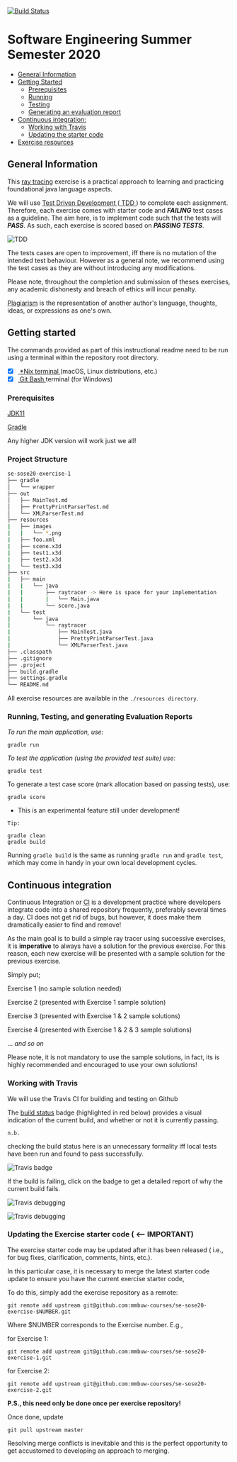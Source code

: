 [![Build Status](https://travis-ci.com/mmbuw-courses/se-sose20-exercise-1.svg?token=vuni5zSQUmyYTd2SHV6a&branch=master)](https://travis-ci.com/mmbuw-courses/se-sose20-exercise-1)

# Software Engineering Summer Semester 2020

- [ General Information ](#general-information)
- [ Getting Started ](#getting-started)
  - [ Prerequisites ](#prerequisites)
  - [ Running ](#running-testing-and-generating-evaluation-reports)
  - [ Testing ](#running-testing-and-generating-evaluation-reports)
  - [ Generating an evaluation report ](#running-testing-and-generating-evaluation-reports)
- [ Continuous integration: ](#continuous-integration)
  - [ Working with Travis ](#working-with-travis)
  - [ Updating the starter code ](#updating-the-exercise-starter-code-----important)
- [ Exercise resources ](#exercise-resources)

## General Information

This [ray tracing](https://en.wikipedia.org/wiki/Ray_tracing_(graphics)) exercise is a practical approach to learning and practicing foundational java language aspects.

We will use [ Test Driven Development ](https://en.wikipedia.org/wiki/Test-driven_development) ([ TDD ](https://en.wikipedia.org/wiki/Test-driven_development))
to complete each assignment.
Therefore, each exercise comes with starter code and ***FAILING*** test cases as a guideline.
The aim here, is to implement code such that the tests will ***PASS***.
As such, each exercise is scored based on ***PASSING TESTS***.

![ TDD ](resources/images/tdd.png)


The tests cases are open to improvement, iff there is no mutation of the intended test behaviour.
However as a general note, we recommend using the test cases as they are without introducing any modifications.


Please note, throughout the completion and submission of theses exercises,
any academic dishonesty and breach of ethics will incur penalty.

[Plagiarism](https://en.wikipedia.org/wiki/Plagiarism#cite_note-RandomHouse95-1) is the representation of another
author's language, thoughts, ideas, or expressions as one's own.

## Getting started

The commands provided as part of this instructional readme need to
be run using a terminal within the repository root directory.

- [x] [ *Nix terminal ](https://en.wikipedia.org/wiki/Unix_shell) (macOS, Linux distributions, etc.)
- [x] [ Git Bash ](https://gitforwindows.org) terminal (for Windows)

### Prerequisites
[JDK11](https://jdk.java.net/11/)

[Gradle](https://gradle.org/install/)

Any higher JDK version will work just we all!

### Project Structure
```bash
se-sose20-exercise-1
├── gradle
│   └── wrapper
├── out
│   ├── MainTest.md
│   ├── PrettyPrintParserTest.md
│   └── XMLParserTest.md
├── resources
|   ├── images
|   |   └── *.png
|   ├── foo.xml
|   ├── scene.x3d
|   ├── test1.x3d
|   ├── test2.x3d
|   └── test3.x3d
├── src
|   ├── main
|   |   └── java
|   |       ├── raytracer -> Here is space for your implementation
|   |       |   └── Main.java
|   |       └── score.java
|   └── test
|       └── java
|           └── raytracer
|               ├── MainTest.java
|               ├── PrettyPrintParserTest.java
|               └── XMLParserTest.java
├── .classpath
├── .gitignore
├── .project
├── build.gradle
├── settings.gradle
└── README.md
```
All exercise resources are available in the `./resources directory`.

### Running, Testing, and generating Evaluation Reports
*To run the main application, use:*
```
gradle run
```

*To test the application (using the provided test suite) use:*
```
gradle test
```

To generate a test case score (mark allocation based on passing tests), use:
```
gradle score
```
- This is an experimental feature still under development!

`Tip:`
```
gradle clean
gradle build
```
Running `gradle build` is the same as running `gradle run` and `gradle test`, which
may come in handy in your own local development cycles.

<a name="who"></a>
## Continuous integration
Continuous Integration or [CI](https://codeship.com/continuous-integration-essentials)
is a development practice where developers integrate code into a shared repository frequently,
preferably several times a day.
CI does not get rid of bugs, but however,
it does make them dramatically easier to find and remove!

As the main goal is to build a simple ray tracer using successive exercises,
it is **imperative** to always have a solution for the previous exercise.
For this reason,
each new exercise will be presented with a sample solution for the previous exercise.

Simply put;

Exercise 1 (no sample solution needed)

Exercise 2 (presented with Exercise 1 sample solution)

Exercise 3 (presented with Exercise 1 & 2 sample solutions)

Exercise 4 (presented with Exercise 1 & 2 & 3 sample solutions)

... *and so on*

Please note, it is not mandatory to use the sample solutions, in fact, its is highly recommended and encouraged to use your own solutions!

### Working with Travis
We will use the Travis CI for building and testing on Github

The [build status](https://travis-ci.com/mmbuw-courses/se-ws19-exercise-6.svg?token=vuni5zSQUmyYTd2SHV6a&branch=master)
badge (highlighted in red below) provides a visual indication of the current build, and whether or not it is currently passing.

`n.b.`

checking the build status here is an unnecessary formality iff local tests have been run and found to pass successfully.

![Travis badge](resources/images/badge.png)

If the build is failing, click on the badge to get a detailed report of why the current build fails.

![Travis debugging](resources/images/travis.png)

![Travis debugging](resources/images/debug.png)

### Updating the Exercise starter code ( <-- IMPORTANT)
The exercise starter code may be updated after it has been released ( i.e., for bug fixes, clarification, comments, hints, etc.).

In this particular case, it is necessary to merge the latest starter code update to ensure you have the current exercise starter code,

To do this, simply add the exercise repository as a remote:

```
git remote add upstream git@github.com:mmbuw-courses/se-sose20-exercise-$NUMBER.git
```
Where $NUMBER corresponds to the Exercise number. E.g.,

for Exercise 1:
```
git remote add upstream git@github.com:mmbuw-courses/se-sose20-exercise-1.git
```
for Exercise 2:
```
git remote add upstream git@github.com:mmbuw-courses/se-sose20-exercise-2.git
```
**P.S., this need only be done once per exercise repository!**

Once done, update

```
git pull upstream master
```
Resolving merge conflicts is inevitable and this is the perfect opportunity to get accustomed to developing an approach to merging.
